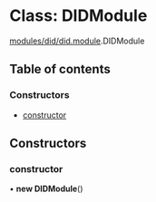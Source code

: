 # Class: DIDModule

[modules/did/did.module](../modules/modules_did_did_module.md).DIDModule

## Table of contents

### Constructors

- [constructor](modules_did_did_module.DIDModule.md#constructor)

## Constructors

### constructor

• **new DIDModule**()
